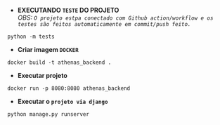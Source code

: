 - **EXECUTANDO `TESTE` DO PROJETO**<br>
*OBS: `O projeto estpa conectado com Github action/workflow e os testes são feitos automaticamente em commit/push feito.`*
```
python -m tests
```

- **Criar imagem `DOCKER`**
```
docker build -t athenas_backend .
```

- **Executar projeto**
```
docker run -p 8080:8080 athenas_backend
```

- **Executar o `projeto via django`**
```
python manage.py runserver
```